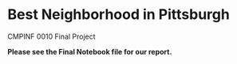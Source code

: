 # Best Neighborhood in Pittsburgh

CMPINF 0010 Final Project

**Please see the Final Notebook file for our report.**
